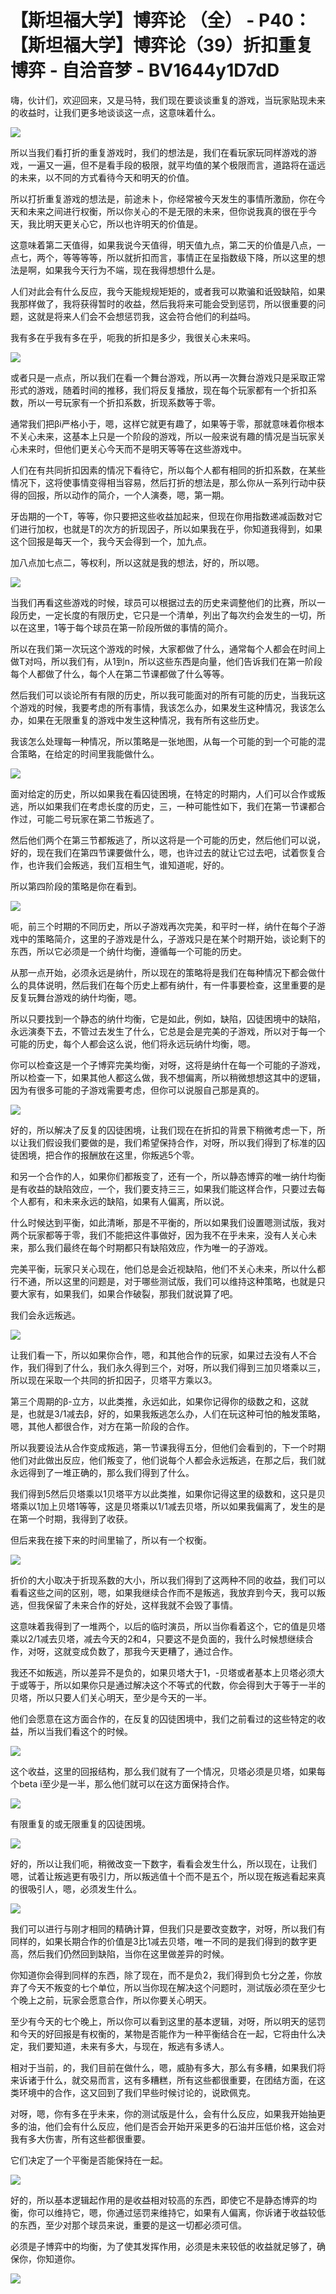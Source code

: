 # 【斯坦福大学】博弈论 （全） - P40：【斯坦福大学】博弈论（39）折扣重复博弈 - 自洽音梦 - BV1644y1D7dD

嗨，伙计们，欢迎回来，又是马特，我们现在要谈谈重复的游戏，当玩家贴现未来的收益时，让我们更多地谈谈这一点，这意味着什么。



![](img/7e847b0a5073259bcf4eeab33b0e5836_1.png)

所以当我们看打折的重复游戏时，我们的想法是，我们在看玩家玩同样游戏的游戏，一遍又一遍，但不是看手段的极限，就平均值的某个极限而言，道路将在遥远的未来，以不同的方式看待今天和明天的价值。

所以打折重复游戏的想法是，前途未卜，你经常被今天发生的事情所激励，你在今天和未来之间进行权衡，所以你关心的不是无限的未来，但你说我真的很在乎今天，我比明天更关心它，所以也许明天的价值是。

这意味着第二天值得，如果我说今天值得，明天值九点，第二天的价值是八点，一点七，两个，等等等等，所以就折扣而言，事情正在呈指数级下降，所以这里的想法是啊，如果我今天行为不端，现在我得想想什么是。

人们对此会有什么反应，我今天能规规矩矩的，或者我可以欺骗和诋毁缺陷，如果我那样做了，我将获得暂时的收益，然后我将来可能会受到惩罚，所以很重要的问题，这就是将来人们会不会想惩罚我，这会符合他们的利益吗。

我有多在乎我有多在乎，呃我的折扣是多少，我很关心未来吗。

![](img/7e847b0a5073259bcf4eeab33b0e5836_3.png)

或者只是一点点，所以我们在看一个舞台游戏，所以再一次舞台游戏只是采取正常形式的游戏，随着时间的推移，我们将反复播放，现在每个玩家都有一个折扣系数，所以一号玩家有一个折扣系数，折现系数等于零。

通常我们把βi严格小于，嗯，这样它就更有趣了，如果等于零，那就意味着你根本不关心未来，这基本上只是一个阶段的游戏，所以一般来说有趣的情况是当玩家关心未来时，但他们更关心今天而不是明天等等在这些游戏中。

人们在有共同折扣因素的情况下看待它，所以每个人都有相同的折扣系数，在某些情况下，这将使事情变得相当容易，然后打折的想法是，那么你从一系列行动中获得的回报，所以动作的简介，一个人演奏，嗯，第一期。

牙齿期的一个T，等等，你只要把这些收益加起来，但现在你用指数递减函数对它们进行加权，也就是T的次方的折现因子，所以如果我在乎，你知道我得到，如果这个回报是每天一个，我今天会得到一个，加九点。

加八点加七点二，等权利，所以这就是我的想法，好的，所以嗯。

![](img/7e847b0a5073259bcf4eeab33b0e5836_5.png)

当我们再看这些游戏的时候，球员可以根据过去的历史来调整他们的比赛，所以一段历史，一定长度的有限历史，它只是一个清单，列出了每次约会发生的一切，所以在这里，1等于每个球员在第一阶段所做的事情的简介。

所以在我们第一次玩这个游戏的时候，大家都做了什么，通常每个人都会在时间上做T对吗，所以我们有，从1到n，所以这些东西是向量，他们告诉我们在第一阶段每个人都做了什么，每个人在第二节课都做了什么等等。

然后我们可以谈论所有有限的历史，所以我可能面对的所有可能的历史，当我玩这个游戏的时候，我要考虑的所有事情，我该怎么办，如果发生这种情况，我该怎么办，如果在无限重复的游戏中发生这种情况，我有所有这些历史。

我该怎么处理每一种情况，所以策略是一张地图，从每一个可能的到一个可能的混合策略，在给定的时间里我能做什么。



![](img/7e847b0a5073259bcf4eeab33b0e5836_7.png)

面对给定的历史，所以如果我在看囚徒困境，在特定的时期内，人们可以合作或叛逃，所以如果我们在考虑长度的历史，三，一种可能性如下，我们在第一节课都合作过，可能二号玩家在第二节叛逃了。

然后他们两个在第三节都叛逃了，所以这将是一个可能的历史，然后他们可以说，好的，现在我们在第四节课要做什么，嗯，也许过去的就让它过去吧，试着恢复合作，也许我们会叛逃，我们互相生气，谁知道呢，好的。

所以第四阶段的策略是你在看到。

![](img/7e847b0a5073259bcf4eeab33b0e5836_9.png)

呃，前三个时期的不同历史，所以子游戏再次完美，和平时一样，纳什在每个子游戏中的策略简介，这里的子游戏是什么，子游戏只是在某个时期开始，谈论剩下的东西，所以它必须是一个纳什均衡，遵循每一个可能的历史。

从那一点开始，必须永远是纳什，所以现在的策略将是我们在每种情况下都会做什么的具体说明，然后我们在每个历史上都有纳什，有一件事要检查，这里重要的是反复玩舞台游戏的纳什均衡，嗯。

所以只要找到一个静态的纳什均衡，它是如此，例如，缺陷，囚徒困境中的缺陷，永远演奏下去，不管过去发生了什么，它总是会是完美的子游戏，所以对于每一个可能的历史，每个人都会这么说，他们将永远玩纳什均衡，嗯。

你可以检查这是一个子博弈完美均衡，对呀，这将是纳什在每一个可能的子游戏，所以检查一下，如果其他人都这么做，我不想偏离，所以稍微想想这其中的逻辑，因为有很多可能的子游戏需要考虑，但你可以说服自己那是真的。



![](img/7e847b0a5073259bcf4eeab33b0e5836_11.png)

好的，所以解决了反复的囚徒困境，让我们现在在折扣的背景下稍微考虑一下，所以让我们假设我们要做的是，我们希望保持合作，对呀，所以我们得到了标准的囚徒困境，把合作的报酬放在这里，你叛逃5个零。

和另一个合作的人，如果你们都叛变了，还有一个，所以静态博弈的唯一纳什均衡是有收益的缺陷效应，一个，我们要支持三三，如果我们能这样合作，只要过去每个人都有，和未来永远的缺陷，如果有人偏离，所以说。

什么时候达到平衡，如此清晰，那是不平衡的，所以如果我们设置嗯测试版，我对两个玩家都等于零，我们不能把这件事做好，因为我不在乎未来，没有人关心未来，那么我们最终在每个时期都只有缺陷效应，作为唯一的子游戏。

完美平衡，玩家只关心现在，他们总是会近视缺陷，他们不关心未来，所以什么都行不通，所以这里的问题是，对于哪些测试版，我们可以维持这种策略，也就是只要大家有，如果我们，如果合作破裂，那我们就说算了吧。

我们会永远叛逃。

![](img/7e847b0a5073259bcf4eeab33b0e5836_13.png)

让我们看一下，所以如果你合作，嗯，和其他合作的玩家，如果过去没有人不合作，我们得到了什么，我们永久得到三个，对呀，所以我们得到三加贝塔乘以三，所以现在采取一个共同的折扣因子，贝塔平方乘以3。

第三个周期的β-立方，以此类推，永远如此，如果你记得你的级数之和，这就是，也就是3/1减去β，好的，如果我叛逃怎么办，人们在玩这种可怕的触发策略，嗯，其他人都很合作，对方在第一阶段的合作。

所以我要设法从合作变成叛逃，第一节课我得五分，但他们会看到的，下一个时期他们对此做出反应，他们叛变了，他们说每个人都会永远叛逃，在那之后，我们就永远得到了一堆正确的，那么我们得到了什么。

我们得到5然后贝塔乘以1贝塔平方以此类推，如果你记得这里的级数和，这只是贝塔乘以1加上贝塔1等等，这是贝塔乘以1/1减去贝塔，所以如果我偏离了，发生的是在第一个时期，我得到了收获。

但后来我在接下来的时间里输了，所以有一个权衡。

![](img/7e847b0a5073259bcf4eeab33b0e5836_15.png)

折价的大小取决于折现系数的大小，所以我们得到了这两种不同的收益，我们可以看看这些之间的区别，嗯，如果我继续合作而不是叛逃，我放弃到今天，我可以叛逃，但我保留了未来合作的好处，这样我就不会毁了事情。

这意味着我得到了一堆两个，以后的临时演员，所以当你看着这个，它的值是贝塔乘以2/1减去贝塔，减去今天的2和4，只要这不是负面的，我什么时候想继续合作，对呀，这就变成负数了，那我今天更糟了，通过合作。

我还不如叛逃，所以差异不是负的，如果贝塔大于1，-贝塔或者基本上贝塔必须大于或等于，所以如果你只是通过解决这个不等式的代数，你会得到大于等于一半的贝塔，所以只要人们关心明天，至少是今天的一半。

他们会愿意在这方面合作的，在反复的囚徒困境中，我们之前看过的这些特定的收益，所以当我们看这个的时候。

![](img/7e847b0a5073259bcf4eeab33b0e5836_17.png)

这个收益，这里的回报结构，那么我们就有了一个情况，贝塔必须是贝塔，如果每个beta i至少是一半，那么他们就可以在这方面保持合作。



![](img/7e847b0a5073259bcf4eeab33b0e5836_19.png)

有限重复的或无限重复的囚徒困境。

![](img/7e847b0a5073259bcf4eeab33b0e5836_21.png)

好的，所以让我们呃，稍微改变一下数字，看看会发生什么，所以现在，让我们嗯，试着让叛逃更有吸引力，所以叛逃值十个而不是五个，所以现在叛逃看起来真的很吸引人，嗯，必须发生什么。



![](img/7e847b0a5073259bcf4eeab33b0e5836_23.png)

我们可以进行与刚才相同的精确计算，但我们只是要改变数字，对呀，所以我们有同样的，如果长期合作的价值是3比1减去贝塔，唯一不同的是我们得到的数字更高，然后我们仍然回到缺陷，当你在这里做差异的时候。

你知道你会得到同样的东西，除了现在，而不是负2，我们得到负七分之差，你放弃了今天不叛变的七个单位，所以当你现在解决这个问题时，测试版必须在至少七个晚上之前，玩家会愿意合作，所以你要关心明天。

至少有今天的七个晚上，所以你可以看到这里的基本逻辑，对呀，所以明天的惩罚和今天的好回报是有权衡的，某物是否能作为一种平衡结合在一起，它将由什么决定，我们要知道，未来有多大，与现在，叛逃有多诱人。

相对于当前，的，我们目前在做什么，嗯，威胁有多大，那么有多糟，如果我们将来诉诸于什么，就交易而言，这有多糟糕，所有这些都很重要，在团结方面，在这类环境中的合作，这又回到了我们早些时候讨论的，说欧佩克。

对呀，嗯，你有多在乎未来，你的测试版是什么，会有什么反应，如果我开始抽更多的油，他们会有什么反应，他们是否会开始开采更多的石油并压低价格，这会对我有多大伤害，所有这些都很重要。

它们决定了一个平衡是否能保持在一起。

![](img/7e847b0a5073259bcf4eeab33b0e5836_25.png)

好的，所以基本逻辑起作用的是收益相对较高的东西，即使它不是静态博弈的均衡，你可以维持它，嗯，你通过惩罚来维持它，如果有人偏离，你诉诸于收益较低的东西，至少对那个球员来说，重要的是这一切都必须可信。

必须是子博弈中的均衡，为了使其发挥作用，必须是未来较低的收益就足够了，确保你，你知道你。

![](img/7e847b0a5073259bcf4eeab33b0e5836_27.png)